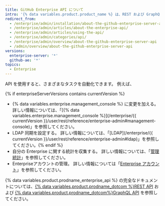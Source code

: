 ```yaml
---
title: GitHub Enterprise API について
intro: '{% data variables.product.product_name %} は、REST および GraphQL API をサポートしています。'
redirect_from:
  - /enterprise/admin/installation/about-the-github-enterprise-server-api
  - /enterprise/admin/articles/about-the-enterprise-api/
  - /enterprise/admin/articles/using-the-api/
  - /enterprise/admin/categories/api/
  - /enterprise/admin/overview/about-the-github-enterprise-server-api
  - /admin/overview/about-the-github-enterprise-server-api
versions:
  enterprise-server: '*'
  github-ae: '*'
topics:
  - Enterprise
---
```


API を使用すると、さまざまなタスクを自動化できます。 例えば、

{% if enterpriseServerVersions contains currentVersion %}
- {% data variables.enterprise.management_console %} に変更を加える。 詳しい情報については、「[{% data variables.enterprise.management_console %}](/enterprise/{{ currentVersion }}/user/rest/reference/enterprise-admin#management-console)」を参照してください。
- LDAP 同期を設定する。 詳しい情報については、「[LDAP](/enterprise/{{ currentVersion }}/user/rest/reference/enterprise-admin#ldap)」を参照してください。{% endif %}
- 自分の Enterprise に関する統計を収集する。 詳しい情報については、「[管理統計](/rest/reference/enterprise-admin#admin-stats)」を参照してください。
- Enterpriseアカウントの管理。 詳しい情報については「[Enterprise アカウント](/graphql/guides/managing-enterprise-accounts)」を参照してください。

{% data variables.product.prodname_enterprise_api %} の完全なドキュメントについては、[{% data variables.product.prodname_dotcom %}REST API](/rest) および [{% data variables.product.prodname_dotcom%}GraphQL API](/graphql) を参照してください。 

